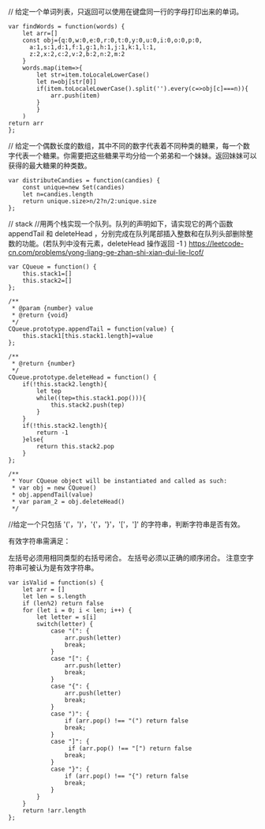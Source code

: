 // 给定一个单词列表，只返回可以使用在键盘同一行的字母打印出来的单词。
```
var findWords = function(words) {
    let arr=[]
    const obj={q:0,w:0,e:0,r:0,t:0,y:0,u:0,i:0,o:0,p:0,
      a:1,s:1,d:1,f:1,g:1,h:1,j:1,k:1,l:1,
      z:2,x:2,c:2,v:2,b:2,n:2,m:2
    }
    words.map(item=>{
        let str=item.toLocaleLowerCase()
        let n=obj[str[0]]   
        if(item.toLocaleLowerCase().split('').every(c=>obj[c]===n)){    
            arr.push(item)
        }
        }
    )
return arr
};
```
// 给定一个偶数长度的数组，其中不同的数字代表着不同种类的糖果，每一个数字代表一个糖果。你需要把这些糖果平均分给一个弟弟和一个妹妹。返回妹妹可以获得的最大糖果的种类数。
```
var distributeCandies = function(candies) {
    const unique=new Set(candies)
    let n=candies.length
    return unique.size>n/2?n/2:unique.size
};
```
// stack
//用两个栈实现一个队列。队列的声明如下，请实现它的两个函数 appendTail 和 deleteHead ，分别完成在队列尾部插入整数和在队列头部删除整数的功能。(若队列中没有元素，deleteHead 操作返回 -1 )
https://leetcode-cn.com/problems/yong-liang-ge-zhan-shi-xian-dui-lie-lcof/
```
var CQueue = function() {
    this.stack1=[]
    this.stack2=[]
};

/** 
 * @param {number} value
 * @return {void}
 */
CQueue.prototype.appendTail = function(value) {
    this.stack1[this.stack1.length]=value
};

/**
 * @return {number}
 */
CQueue.prototype.deleteHead = function() {
    if(!this.stack2.length){
        let tep
        while((tep=this.stack1.pop())){
            this.stack2.push(tep)
        }
    }
    if(!this.stack2.length){
        return -1
    }else{
        return this.stack2.pop
    } 
};

/**
 * Your CQueue object will be instantiated and called as such:
 * var obj = new CQueue()
 * obj.appendTail(value)
 * var param_2 = obj.deleteHead()
 */
```
//给定一个只包括 '('，')'，'{'，'}'，'['，']' 的字符串，判断字符串是否有效。

有效字符串需满足：

左括号必须用相同类型的右括号闭合。
左括号必须以正确的顺序闭合。
注意空字符串可被认为是有效字符串。

```
var isValid = function(s) {
    let arr = []
    let len = s.length
    if (len%2) return false
    for (let i = 0; i < len; i++) {
        let letter = s[i]
        switch(letter) {
            case "(": {
                arr.push(letter)
                break;
            }
            case "[": {
                arr.push(letter)
                break;
            }
            case "{": {
                arr.push(letter)
                break;
            }
            case ")": {
                if (arr.pop() !== "(") return false
                break;
            }
            case "]": {
                 if (arr.pop() !== "[") return false
                break;
            }
            case "}": {
                if (arr.pop() !== "{") return false
                break;
            }
        }
    }
    return !arr.length
};
```
